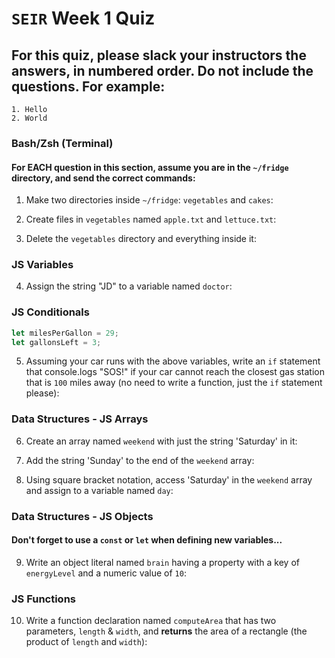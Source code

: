 # `SEIR` Week 1 Quiz
## For this quiz, please slack your instructors the answers, in numbered order. Do not include the questions. For example:
    1. Hello
    2. World


### Bash/Zsh (Terminal)

#### For EACH question in this section, assume you are in the `~/fridge` directory, and send the correct commands:

1. Make two directories inside `~/fridge`: `vegetables` and `cakes`:

2. Create files in `vegetables` named `apple.txt` and `lettuce.txt`:


3. Delete the `vegetables` directory and everything inside it:


### JS Variables

4. Assign the string "JD" to a variable named `doctor`:

### JS Conditionals
```js
let milesPerGallon = 29;
let gallonsLeft = 3;
```

5. Assuming your car runs with the above variables, write an `if` statement that console.logs "SOS!" if your car cannot reach the closest gas station that is `100` miles away (no need to write a function, just the `if` statement please):


### Data Structures - JS Arrays

6. Create an array named `weekend` with just the string 'Saturday' in it:

7. Add the string 'Sunday' to the end of the `weekend` array:


8. Using square bracket notation, access 'Saturday' in the `weekend` array and assign to a variable named `day`:



### Data Structures - JS Objects

#### Don't forget to use a `const` or `let` when defining new variables...

9. Write an object literal named `brain` having a property with a key of `energyLevel` and a numeric value of `10`:

### JS Functions

10. Write a function declaration named `computeArea` that has two parameters, `length` & `width`, and **returns** the area of a rectangle (the product of `length` and `width`):
